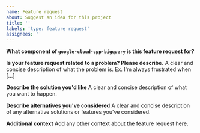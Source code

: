 ```yaml
---
name: Feature request
about: Suggest an idea for this project
title: ''
labels: 'type: feature request'
assignees: ''
---
```


**What component of `google-cloud-cpp-bigquery` is this feature request for?**

**Is your feature request related to a problem? Please describe.** A clear and
concise description of what the problem is. Ex. I'm always frustrated when [...]

**Describe the solution you'd like** A clear and concise description of what you
want to happen.

**Describe alternatives you've considered** A clear and concise description of
any alternative solutions or features you've considered.

**Additional context** Add any other context about the feature request here.
